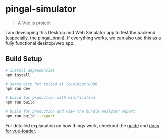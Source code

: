 # pingal-simulator

> A Vue.js project

I am developing this Desktop and Web Simulator app to test the backend (especially, the pingal_brain). 
If everything works, we can also use this as a fully functional desktop/web app.
 
## Build Setup

``` bash
# install dependencies
npm install

# serve with hot reload at localhost:8080
npm run dev

# build for production with minification
npm run build

# build for production and view the bundle analyzer report
npm run build --report
```

For detailed explanation on how things work, checkout the [guide](http://vuejs-templates.github.io/webpack/) and [docs for vue-loader](http://vuejs.github.io/vue-loader).
